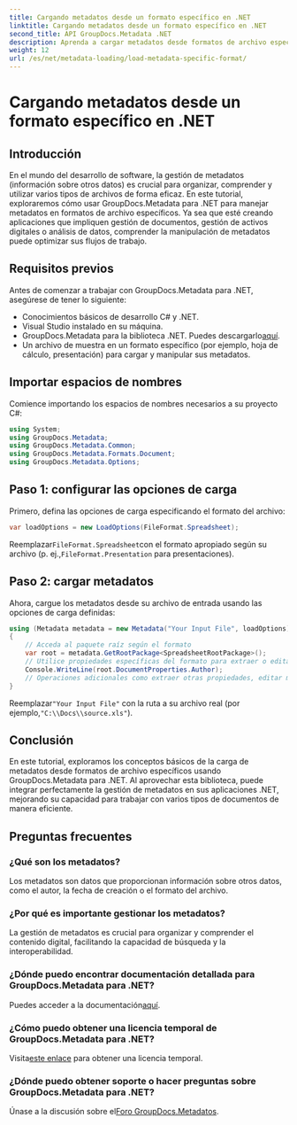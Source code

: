 ```yaml
---
title: Cargando metadatos desde un formato específico en .NET
linktitle: Cargando metadatos desde un formato específico en .NET
second_title: API GroupDocs.Metadata .NET
description: Aprenda a cargar metadatos desde formatos de archivo específicos usando GroupDocs.Metadata para .NET en este completo tutorial.
weight: 12
url: /es/net/metadata-loading/load-metadata-specific-format/
---
```


# Cargando metadatos desde un formato específico en .NET

## Introducción
En el mundo del desarrollo de software, la gestión de metadatos (información sobre otros datos) es crucial para organizar, comprender y utilizar varios tipos de archivos de forma eficaz. En este tutorial, exploraremos cómo usar GroupDocs.Metadata para .NET para manejar metadatos en formatos de archivo específicos. Ya sea que esté creando aplicaciones que impliquen gestión de documentos, gestión de activos digitales o análisis de datos, comprender la manipulación de metadatos puede optimizar sus flujos de trabajo.
## Requisitos previos
Antes de comenzar a trabajar con GroupDocs.Metadata para .NET, asegúrese de tener lo siguiente:
- Conocimientos básicos de desarrollo C# y .NET.
- Visual Studio instalado en su máquina.
-  GroupDocs.Metadata para la biblioteca .NET. Puedes descargarlo[aquí](https://releases.groupdocs.com/metadata/net/).
- Un archivo de muestra en un formato específico (por ejemplo, hoja de cálculo, presentación) para cargar y manipular sus metadatos.

## Importar espacios de nombres
Comience importando los espacios de nombres necesarios a su proyecto C#:
```csharp
using System;
using GroupDocs.Metadata;
using GroupDocs.Metadata.Common;
using GroupDocs.Metadata.Formats.Document;
using GroupDocs.Metadata.Options;
```

## Paso 1: configurar las opciones de carga
Primero, defina las opciones de carga especificando el formato del archivo:
```csharp
var loadOptions = new LoadOptions(FileFormat.Spreadsheet);
```
 Reemplazar`FileFormat.Spreadsheet`con el formato apropiado según su archivo (p. ej.,`FileFormat.Presentation` para presentaciones).
## Paso 2: cargar metadatos
Ahora, cargue los metadatos desde su archivo de entrada usando las opciones de carga definidas:
```csharp
using (Metadata metadata = new Metadata("Your Input File", loadOptions))
{
    // Acceda al paquete raíz según el formato
    var root = metadata.GetRootPackage<SpreadsheetRootPackage>();
    // Utilice propiedades específicas del formato para extraer o editar metadatos
    Console.WriteLine(root.DocumentProperties.Author);
    // Operaciones adicionales como extraer otras propiedades, editar metadatos, etc.
}
```
 Reemplazar`"Your Input File"` con la ruta a su archivo real (por ejemplo,`"C:\\Docs\\source.xls"`).

## Conclusión
En este tutorial, exploramos los conceptos básicos de la carga de metadatos desde formatos de archivo específicos usando GroupDocs.Metadata para .NET. Al aprovechar esta biblioteca, puede integrar perfectamente la gestión de metadatos en sus aplicaciones .NET, mejorando su capacidad para trabajar con varios tipos de documentos de manera eficiente.

## Preguntas frecuentes
### ¿Qué son los metadatos?
Los metadatos son datos que proporcionan información sobre otros datos, como el autor, la fecha de creación o el formato del archivo.
### ¿Por qué es importante gestionar los metadatos?
La gestión de metadatos es crucial para organizar y comprender el contenido digital, facilitando la capacidad de búsqueda y la interoperabilidad.
### ¿Dónde puedo encontrar documentación detallada para GroupDocs.Metadata para .NET?
 Puedes acceder a la documentación[aquí](https://tutorials.groupdocs.com/metadata/net/).
### ¿Cómo puedo obtener una licencia temporal de GroupDocs.Metadata para .NET?
 Visita[este enlace](https://purchase.groupdocs.com/temporary-license/) para obtener una licencia temporal.
### ¿Dónde puedo obtener soporte o hacer preguntas sobre GroupDocs.Metadata para .NET?
 Únase a la discusión sobre el[Foro GroupDocs.Metadatos](https://forum.groupdocs.com/c/metadata/14).